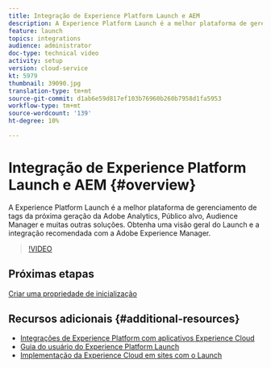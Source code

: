 ```yaml
---
title: Integração de Experience Platform Launch e AEM
description: A Experience Platform Launch é a melhor plataforma de gerenciamento de tags da próxima geração da Adobe Analytics, Público alvo, Audience Manager e muitas outras soluções. Obtenha uma visão geral do Launch e a integração recomendada com a Adobe Experience Manager.
feature: launch
topics: integrations
audience: administrator
doc-type: technical video
activity: setup
version: cloud-service
kt: 5979
thumbnail: 39090.jpg
translation-type: tm+mt
source-git-commit: d1ab6e59d817ef103b76960b260b7958d1fa5953
workflow-type: tm+mt
source-wordcount: '139'
ht-degree: 10%

---
```



# Integração de Experience Platform Launch e AEM {#overview}

A Experience Platform Launch é a melhor plataforma de gerenciamento de tags da próxima geração da Adobe Analytics, Público alvo, Audience Manager e muitas outras soluções. Obtenha uma visão geral do Launch e a integração recomendada com a Adobe Experience Manager.

>[!VIDEO](https://video.tv.adobe.com/v/39090?quality=12&learn=on)

## Próximas etapas

[Criar uma propriedade de inicialização](create-launch-property.md)

## Recursos adicionais {#additional-resources}

* [Integrações de Experience Platform com aplicativos Experience Cloud](https://docs.adobe.com/content/help/en/platform-learn/tutorials/intro-to-platform/integrations-with-experience-cloud-applications.html)
* [Guia do usuário do Experience Platform Launch](https://docs.adobe.com/content/help/en/launch/using/overview.html)
* [Implementação da Experience Cloud em sites com o Launch](https://docs.adobe.com/content/help/en/core-services-learn/implementing-in-websites-with-launch/index.html)
